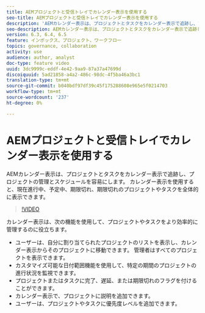 ```yaml
---
title: AEMプロジェクトと受信トレイでカレンダー表示を使用する
seo-title: AEMプロジェクトと受信トレイでカレンダー表示を使用する
description: 'AEMカレンダー表示は、プロジェクトとタスクをカレンダー表示で追跡し、プロジェクトの管理とスケジュールを容易にします。 カレンダー表示を使用すると、現在進行中、予定中、期限切れ、期限切れのプロジェクトやタスクを全体的に表示できます。 '
seo-description: AEMカレンダー表示は、プロジェクトとタスクをカレンダー表示で追跡し、プロジェクトの管理とスケジュールを容易にします。 カレンダー表示を使用すると、現在進行中、予定中、期限切れ、期限切れのプロジェクトやタスクを全体的に表示できます。
version: 6.3, 6.4, 6.5
feature: インボックス、プロジェクト、ワークフロー
topics: governance, collaboration
activity: use
audience: author, analyst
doc-type: feature video
uuid: 3dc9999c-eddf-4e42-9aa9-87a37a47699d
discoiquuid: 5ad21858-a4a2-486c-98dc-4f5ba46a3bc1
translation-type: tm+mt
source-git-commit: b040bdf97df39c45f175288608e965e5f0214703
workflow-type: tm+mt
source-wordcount: '237'
ht-degree: 0%

---
```



# AEMプロジェクトと受信トレイでカレンダー表示を使用する

AEMカレンダー表示は、プロジェクトとタスクをカレンダー表示で追跡し、プロジェクトの管理とスケジュールを容易にします。 カレンダー表示を使用すると、現在進行中、予定中、期限切れ、期限切れのプロジェクトやタスクを全体的に表示できます。

>[!VIDEO](https://video.tv.adobe.com/v/16804/?quality=12&learn=on)

カレンダー表示は、次の機能を使用して、プロジェクトやタスクをより効率的に管理するのに役立ちます。

* ユーザーは、自分に割り当てられたプロジェクトのリストを表示し、カレンダー表示からそのプロジェクトに移動できます。 管理者はすべてのプロジェクトを表示できます。
* カスタマイズ可能な日付範囲機能を使用して、特定の期間のプロジェクトの進行状況を監視できます。
* プロジェクトまたはタスクに完了、遅延、または期限切れのフラグを付けることができます。
* カレンダー表示で、プロジェクトに説明を追加できます。
* ユーザーは、プロジェクトやタスクに優先度レベルを追加できます。
